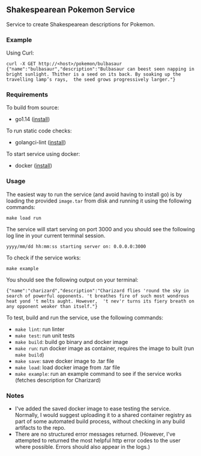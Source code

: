 ## Shakespearean Pokemon Service

Service to create Shakespearean descriptions for Pokemon.

### Example

Using Curl:

```
curl -X GET http://<host>/pokemon/bulbasaur
{"name":"bulbasaur","description":"Bulbasaur can beest seen napping in bright sunlight. Thither is a seed on its back. By soaking up the travelling lamp’s rays,  the seed grows progressively larger."}
```

### Requirements

To build from source:
* go1.14 ([install](https://golang.org/doc/install))

To run static code checks:
* golangci-lint ([install](https://github.com/golangci/golangci-lint#install))

To start service using docker:
* docker ([install](https://docs.docker.com/install/))

### Usage

The easiest way to run the service (and avoid having to install go) is by
loading the provided `image.tar` from disk and running it using the following commands:
```
make load run
```

The service will start serving on port 3000 and you should see the following log line in your
current terminal session.
```
yyyy/mm/dd hh:mm:ss starting server on: 0.0.0.0:3000
```

To check if the service works:
```
make example
```

You should see the following output on your terminal:
```
{"name":"charizard","description":"Charizard flies 'round the sky in search of powerful opponents. 't breathes fire of such most wondrous heat yond 't melts aught. However,  't nev'r turns its fiery breath on any opponent weaker than itself."}
```

To test, build and run the service, use the following commands:
* `make lint`: run linter
* `make test`: run unit tests
* `make build`: build go binary and docker image
* `make run`: run docker image as container, requires the image to built (run `make build`)
* `make save`: save docker image to .tar file
* `make load`: load docker image from .tar file
* `make example`: run an example command to see if the service works (fetches description for Charizard)

### Notes
* I've added the saved docker image to ease testing the service. Normally, I would suggest uploading it to a shared container registry as part of some automated build process, without checking in any build artifacts to the repo.
* There are no structured error messages returned. (However, I've attempted to returned the most helpful http error codes to the user where possible. Errors should also appear in the logs.)
